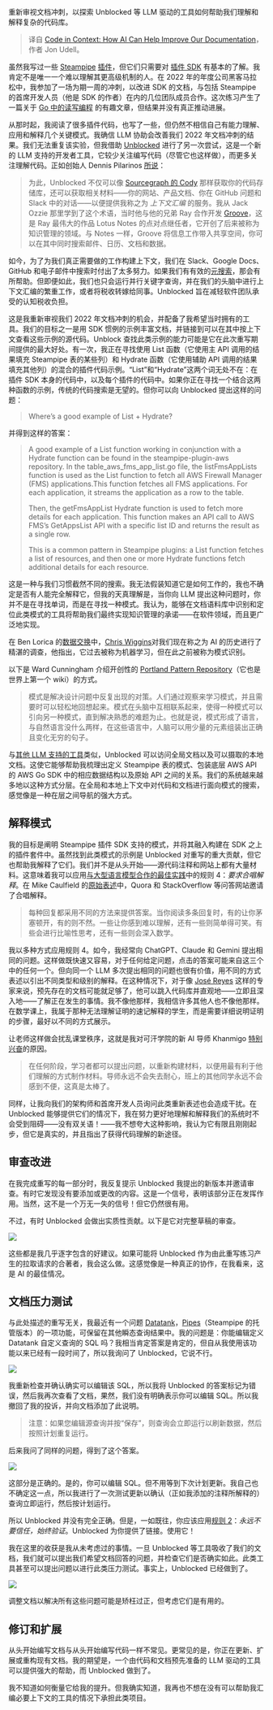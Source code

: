 
<!--
title: 代码中的上下文：人工智能如何帮助我们改进文档
cover: https://cdn.thenewstack.io/media/2024/04/c821a0c8-adam-davis-jqrxx47932o-unsplash.jpg
-->

重新审视文档冲刺，以探索 Unblocked 等 LLM 驱动的工具如何帮助我们理解和解释复杂的代码库。

> 译自 [Code in Context: How AI Can Help Improve Our Documentation](https://thenewstack.io/code-in-context-how-ai-can-help-improve-our-documentation/)，作者 Jon Udell。

虽然我写过一些 [Steampipe](https://hub.steampipe.io/plugins/turbot/hypothesis) [插件](https://hub.steampipe.io/plugins/turbot/mastodon)，但它们只需要对 [插件 SDK](https://github.com/turbot/steampipe-plugin-sdk) 有基本的了解。我肯定不是唯一一个难以理解其更高级机制的人。在 2022 年的年度公司黑客马拉松中，我参加了一场为期一周的冲刺，以改进 SDK 的文档，与包括 Steampipe 的首席开发人员（他是 SDK 的作者）在内的几位团队成员合作。这次练习产生了一篇关于 [Go 中的读写编程](https://www.infoworld.com/article/3677772/literate-programming-in-go.html) 的有趣文章，但结果并没有真正推动进展。

从那时起，我阅读了很多插件代码，也写了一些，但仍然不相信自己有能力理解、应用和解释几个关键模式。我确信 LLM 协助会改善我们 2022 年文档冲刺的结果。我们无法重复该实验，但我借助 [Unblocked](https://getunblocked.com) 进行了另一次尝试，这是一个新的 LLM 支持的开发者工具，它较少关注编写代码（尽管它也这样做），而更多关注理解代码。正如创始人 Dennis Pilarinos [所说](https://www.itshipped.fm/episodes/20)：

> 为此，Unblocked 不仅可以像 [Sourcegraph 的 Cody](https://thenewstack.io/codys-bot-serves-enterprise-info-in-slack-workspaces/) 那样获取你的代码存储库，还可以获取相关材料——你的网站、产品文档、你在 GitHub 问题和 Slack 中的对话——以便提供我称之为 *上下文汇编* 的服务。我从 Jack Ozzie 那里学到了这个术语，当时他与他的兄弟 Ray 合作开发 [Groove](https://www.jonudell.net/bytecols/2000-10-25.html)，这是 Ray 最伟大的作品 Lotus Notes 的点对点继任者，它开创了后来被称为知识管理的领域。与 Notes 一样，Groove 将信息工作带入共享空间，你可以在其中同时搜索邮件、日历、文档和数据。

如今，为了为我们真正需要做的工作构建上下文，我们在 Slack、Google Docs、GitHub 和电子邮件中搜索时付出了太多努力。如果我们有有效的[元搜索](https://www.infoworld.com/article/3663031/tired-of-searching-slack-github-and-google-drive-separately-do-it-all-at-once-in-sql.html)，那会有所帮助。但即便如此，我们也只会运行并行关键字查询，并在我们的头脑中进行上下文汇编的繁重工作，或者将税收转嫁给同事。Unblocked 旨在减轻软件团队承受的认知税收负担。

这是我重新审视我们 2022 年文档冲刺的机会，并配备了我希望当时拥有的工具。我们的目标之一是用 SDK 惯例的示例丰富文档，并链接到可以在其中按上下文查看这些示例的源代码。Unblock 查找此类示例的能力可能是它在此次重写期间提供的最大好处。有一次，我正在寻找使用 List 函数（它使用主 API 调用的结果填充 Steampipe 表的某些列）和 Hydrate 函数（它使用辅助 API 调用的结果填充其他列）的混合的插件代码示例。“List”和“Hydrate”这两个词无处不在：在插件 SDK 本身的代码中，以及每个插件的代码中。如果你正在寻找一个结合这两种函数的示例，传统的代码搜索是无望的。但你可以向 Unblocked 提出这样的问题：

> Where’s a good example of List + Hydrate?

并得到这样的答案：

> A good example of a List function working in conjunction with a Hydrate function can be found in the steampipe-plugin-aws repository. In the table_aws_fms_app_list.go file, the listFmsAppLists function is used as the List function to fetch all AWS Firewall Manager (FMS) applications.This function fetches all FMS applications. For each application, it streams the application as a row to the table.
>
> Then, the getFmsAppList Hydrate function is used to fetch more details for each application. This function makes an API call to AWS FMS’s GetAppsList API with a specific list ID and returns the result as a single row.
> 
> This is a common pattern in Steampipe plugins: a List function fetches a list of resources, and then one or more Hydrate functions fetch additional details for each resource.

这是一种与我们习惯截然不同的搜索。我无法假装知道它是如何工作的，我也不确定是否有人能完全解释它，但我的天真理解是，当你向 LLM 提出这种问题时，你并不是在寻找单词，而是在寻找一种模式。我认为，能够在文档语料库中识别和定位此类模式的工具将帮助我们最终实现知识管理的承诺——在软件领域，而且更广泛地实现。

在 Ben Lorica 的[数据交换](https://www.youtube.com/watch?v=MAuaIXOmb34&t=2115s)中，[Chris Wiggins](https://datascience.columbia.edu/people/chris-h-wiggins/)对我们现在称之为 AI 的历史进行了精湛的调查，他指出，它过去被称为机器学习，但在此之前被称为模式识别。

以下是 Ward Cunningham 介绍开创性的 [Portland Pattern Repository](https://c2.com/ppr/about/patterns.html)（它也是世界上第一个 wiki）的方式。

> 模式是解决设计问题中反复出现的对策。人们通过观察来学习模式，并且需要时可以轻松地回想起来。模式在头脑中互相联系起来，使得一种模式可以引向另一种模式，直到解决熟悉的难题为止。也就是说，模式形成了语言，与自然语言没什么两样，在这些语言中，人脑可以用少量的元素组装出正确且变化无穷的句子。

与[其他 LLM 支持的工具](https://thenewstack.io/creating-a-gpt-assistant-that-writes-pipeline-tests/)类似，Unblocked 可以访问全局文档以及可以摄取的本地文档。这使它能够帮助我梳理出定义 Steampipe 表的模式、包装底层 AWS API 的 AWS Go SDK 中的相应数据结构以及原始 API 之间的关系。我们的系统越来越多地以这种方式分层。在全局和本地上下文中对代码和文档进行面向模式的搜索，感觉像是一种在层之间导航的强大方式。

## 解释模式

我的目标是阐明 Steampipe 插件 SDK 支持的模式，并将其融入构建在 SDK 之上的插件套件中。虽然找到此类模式的示例是 Unblocked 对重写的重大贡献，但它也帮助我解释了它们。我们并不是从头开始——源代码注释和网站上都有大量材料。这意味着我可以应用[与大型语言模型合作的最佳实践](https://thenewstack.io/7-guiding-principles-for-working-with-llms/)中的规则 4：*要求合唱解释*。在 Mike Caulfield 的[原始表述](https://hapgood.us/2016/05/13/choral-explanations/)中，Quora 和 StackOverflow 等问答网站邀请了合唱解释。

> 每种回复都采用不同的方法来提供答案。当你阅读多条回复时，有的让你茅塞顿开，有的则不然。一些让你感到难以理解，还有一些则简单得可笑。有些会进行比喻性思考，还有一些则会深入数学。

我以多种方式应用规则 4。如今，我经常向 ChatGPT、Claude 和 Gemini 提出相同的问题。这样做既快速又容易，对于任何给定问题，点击的答案可能来自这三个中的任何一个。但向同一个 LLM 多次提出相同的问题也很有价值，用不同的方式表述以引出不同类型和级别的解释。在这种情况下，对于像 [José Reyes](https://jreyesr.github.io/tags/steampipe/) 这样的专家来说，预先存在的文档可能就足够了，他可以跳入代码库并直观地——立即且深入地——了解正在发生的事情。我不像他那样，我相信许多其他人也不像他那样。在数学课上，我属于那种无法理解证明的速记解释的学生，而是需要详细说明证明的步骤，最好以不同的方式展示。

让老师这样做会扰乱课堂秩序，这就是我对可汗学院的新 AI 导师 Khanmigo [特别兴奋](https://thenewstack.io/using-ai-to-improve-bad-business-writing/)的原因。

> 在任何阶段，学习者都可以提出问题，以重新构建材料，以便用最有利于他们理解的方式制作材料。导师永远不会失去耐心，班上的其他同学永远不会感到不便，这真是太棒了。

同样，让我向我们的架构师和首席开发人员询问此类重新表述也会造成干扰。在 Unblocked 能够提供它们的情况下，我在努力更好地理解和解释我们的系统时不会受到阻碍——没有双关语！——我不想夸大这种影响，我认为它有限且刚刚起步，但它是真实的，并且指出了获得代码理解的新途径。

## 审查改进

在我完成重写的每一部分时，我反复提示 Unblocked 我提出的新版本并邀请审查。有时它发现没有要添加或更改的内容。这是一个信号，表明该部分正在发挥作用。当然，这不是一个万无一失的信号！但它仍然很有用。

不过，有时 Unblocked 会做出实质性贡献。以下是它对完整草稿的审查。

![](https://jonudell.info/newstack/unblocked-final-review.png)

这些都是我几乎逐字包含的好建议。如果可能将 Unblocked 作为由此重写练习产生的拉取请求的合著者，我会这么做。这感觉像是一种真正的协作，在我看来，这是 AI 的最佳情况。

## 文档压力测试

与此处描述的重写无关，我最近有一个问题 [Datatank](https://turbot.com/pipes/blog/2023/10/datatank-launch)，[Pipes](https://turbot.com/pipes)（Steampipe 的托管版本）的一项功能，可保留在其他瞬态查询结果中。我的问题是：你能编辑定义 Datatank 自定义查询的 SQL 吗？我相当肯定答案是肯定的，但自从我使用该功能以来已经有一段时间了，所以我询问了 Unblocked，它说不行。

![](https://jonudell.info/newstack/unblocked-edit-the-sql.png)

我重新检查并确认确实可以编辑该 SQL，所以我将 Unblocked 的答案标记为错误，然后我再次查看了文档，果然，我们没有明确表示你可以编辑 SQL。所以我撤回了我的投诉，并向文档添加了此说明。

> 注意：如果您编辑源查询并按“保存”，则查询会立即运行以刷新数据，然后按照计划重复运行。

后来我问了同样的问题，得到了这个答案。

![](https://jonudell.info/newstack/unblocked-edit-the-sql-2.png)

这部分是正确的。是的，你可以编辑 SQL。但不用等到下次计划更新。我自己也不确定这一点，所以我进行了一次测试更新以确认（正如我添加的注释所解释的）查询立即运行，然后按计划运行。

所以 Unblocked 并没有完全正确。但是，一如既往，你应该应用[规则 2](https://thenewstack.io/7-guiding-principles-for-working-with-llms/)：*永远不要信任，始终验证*。Unblocked 为你提供了链接。使用它！

我在这里的收获是我从未考虑过的事情。一旦 Unblocked 等工具吸收了我们的文档，我们就可以提出我们希望文档回答的问题，并检查它们是否确实如此。此类工具甚至可以提出问题以进行此类压力测试。事实上，Unblocked 已经做到了。

![](https://jonudell.info/newstack/suggested-followups.png)

调整文档以解决所有这些问题可能是矫枉过正，但考虑它们是有用的。

## 修订和扩展

从头开始编写文档与从头开始编写代码一样不常见。更常见的是，你正在更新、扩展或重构现有文档。我的期望是，一个由代码和文档预先准备的 LLM 驱动的工具可以提供强大的帮助，而 Unblocked 做到了。

我不知道如何衡量它给我的提升。但我确实知道，我再也不想在没有可以帮助我汇编必要上下文的工具的情况下承担此类项目。

